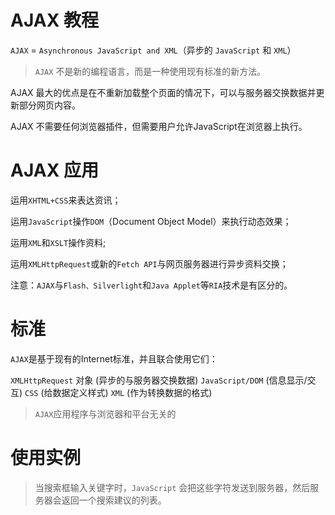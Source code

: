 AJAX 教程
========

`AJAX` = `Asynchronous JavaScript and XML`（异步的 `JavaScript` 和 `XML`）

> `AJAX` 不是新的编程语言，而是一种使用现有标准的新方法。

AJAX 最大的优点是在不重新加载整个页面的情况下，可以与服务器交换数据并更新部分网页内容。

AJAX 不需要任何浏览器插件，但需要用户允许JavaScript在浏览器上执行。

AJAX 应用
=========

运用`XHTML+CSS`来表达资讯；

运用`JavaScript`操作`DOM`（Document Object Model）来执行动态效果；

运用`XML`和`XSLT`操作资料;

运用`XMLHttpRequest`或新的`Fetch API`与网页服务器进行异步资料交换；

注意：`AJAX`与`Flash、Silverlight`和`Java Applet`等`RIA`技术是有区分的。

标准
======

`AJAX`是基于现有的Internet标准，并且联合使用它们：

`XMLHttpRequest` 对象 (异步的与服务器交换数据)
`JavaScript/DOM` (信息显示/交互)
`CSS` (给数据定义样式)
`XML` (作为转换数据的格式)

> `AJAX`应用程序与浏览器和平台无关的

使用实例
=======

> 当搜索框输入关键字时，`JavaScript` 会把这些字符发送到服务器，然后服务器会返回一个搜索建议的列表。

